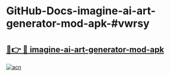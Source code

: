 # GitHub-Docs-imagine-ai-art-generator-mod-apk-#vwrsy

# <h2><a href="https://andorid.site?title=imagine-ai-art-generator-mod-apk&ref=07A">🔗👉 🔴 imagine-ai-art-generator-mod-apk</a></h2>

[![acn](https://github.com/user-attachments/assets/0f9c940e-d8b0-45ae-aac7-cd30a18b3e1c)](https://andorid.site?title=imagine-ai-art-generator-mod-apk&ref=07A)

